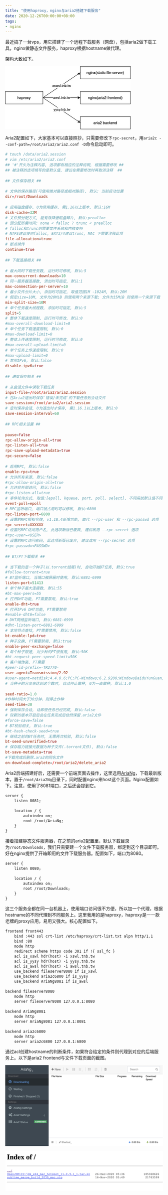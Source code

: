 ```yaml
---
title: "使用haproxy，nginx与aria2搭建下载服务"
date: 2020-12-26T00:00:00+08:00
tags:
- nginx
---
```


最近搞了一台vps，用它搭建了一个远程下载服务（网盘），包括aria2做下载工具，nginx做静态文件服务，haproxy根据hostname做代理。

架构大致如下。

![wangpan-arch](/wangpan-arch.jpg)


Aria2配置如下，大家基本可以直接照抄，只需要修改下`rpc-secret`，用`aria2c --conf-path=/root/aria2/aria2.conf -D`命令启动即可。

```conf
# touch /data/aria2.session
# vim /etc/aria2/aria2.conf
## '#'开头为注释内容, 选项都有相应的注释说明, 根据需要修改 ##
## 被注释的选项填写的是默认值, 建议在需要修改时再取消注释  ##

## 文件保存相关 ##

# 文件的保存路径(可使用绝对路径或相对路径), 默认: 当前启动位置
dir=/root/Downloads

# 启用磁盘缓存, 0为禁用缓存, 需1.16以上版本, 默认:16M
disk-cache=32M
# 文件预分配方式, 能有效降低磁盘碎片, 默认:prealloc
# 预分配所需时间: none < falloc ? trunc < prealloc
# falloc和trunc则需要文件系统和内核支持
# NTFS建议使用falloc, EXT3/4建议trunc, MAC 下需要注释此项
file-allocation=trunc
# 断点续传
continue=true

## 下载连接相关 ##

# 最大同时下载任务数, 运行时可修改, 默认:5
max-concurrent-downloads=10
# 同一服务器连接数, 添加时可指定, 默认:1
max-connection-per-server=10
# 最小文件分片大小, 添加时可指定, 取值范围1M -1024M, 默认:20M
# 假定size=10M, 文件为20MiB 则使用两个来源下载; 文件为15MiB 则使用一个来源下载
min-split-size=10M
# 单个任务最大线程数, 添加时可指定, 默认:5
split=5
# 整体下载速度限制, 运行时可修改, 默认:0
#max-overall-download-limit=0
# 单个任务下载速度限制, 默认:0
#max-download-limit=0
# 整体上传速度限制, 运行时可修改, 默认:0
#max-overall-upload-limit=0
# 单个任务上传速度限制, 默认:0
#max-upload-limit=0
# 禁用IPv6, 默认:false
disable-ipv6=true

## 进度保存相关 ##

# 从会话文件中读取下载任务
input-file=/root/aria2/aria2.session
# 在Aria2退出时保存`错误/未完成`的下载任务到会话文件
save-session=/root/aria2/aria2.session
# 定时保存会话, 0为退出时才保存, 需1.16.1以上版本, 默认:0
save-session-interval=60

## RPC相关设置 ##

pause=false
rpc-allow-origin-all=true
rpc-listen-all=true
rpc-save-upload-metadata=true
rpc-secure=false

# 启用RPC, 默认:false
enable-rpc=true
# 允许所有来源, 默认:false
#rpc-allow-origin-all=true
# 允许非外部访问, 默认:false
#rpc-listen-all=true
# 事件轮询方式, 取值:[epoll, kqueue, port, poll, select], 不同系统默认值不同
event-poll=epoll
# RPC监听端口, 端口被占用时可以修改, 默认:6800
rpc-listen-port=6800
# 设置的RPC授权令牌, v1.18.4新增功能, 取代 --rpc-user 和 --rpc-passwd 选项
rpc-secret=XXXXXX
# 设置的RPC访问用户名, 此选项新版已废弃, 建议改用 --rpc-secret 选项
#rpc-user=<USER>
# 设置的RPC访问密码, 此选项新版已废弃, 建议改用 --rpc-secret 选项
#rpc-passwd=<PASSWD>

## BT/PT下载相关 ##

# 当下载的是一个种子(以.torrent结尾)时, 自动开始BT任务, 默认:true
#follow-torrent=true
# BT监听端口, 当端口被屏蔽时使用, 默认:6881-6999
listen-port=51413
# 单个种子最大连接数, 默认:55
#bt-max-peers=55
# 打开DHT功能, PT需要禁用, 默认:true
enable-dht=true
# 打开IPv6 DHT功能, PT需要禁用
#enable-dht6=false
# DHT网络监听端口, 默认:6881-6999
#dht-listen-port=6881-6999
# 本地节点查找, PT需要禁用, 默认:false
bt-enable-lpd=true
# 种子交换, PT需要禁用, 默认:true
enable-peer-exchange=false
# 每个种子限速, 对少种的PT很有用, 默认:50K
#bt-request-peer-speed-limit=50K
# 客户端伪装, PT需要
#peer-id-prefix=-TR2770-
user-agent=Transmission/2.92
#user-agent=netdisk;4.4.0.6;PC;PC-Windows;6.2.9200;WindowsBaiduYunGuanJia
# 当种子的分享率达到这个数时, 自动停止做种, 0为一直做种, 默认:1.0

seed-ratio=1.0
#作种时间大于30分钟，则停止作种
seed-time=30
# 强制保存会话, 话即使任务已经完成, 默认:false
# 较新的版本开启后会在任务完成后依然保留.aria2文件
#force-save=false
# BT校验相关, 默认:true
#bt-hash-check-seed=true
# 继续之前的BT任务时, 无需再次校验, 默认:false
bt-seed-unverified=true
# 保存磁力链接元数据为种子文件(.torrent文件), 默认:false
bt-save-metadata=true
#下载完成后删除.ara2的同名文件
on-download-complete=/root/aria2/delete_aria2
```

Aria2后端搭建好后，还需要一个前端页面去操作，这里选用[AriaNg](https://github.com/mayswind/AriaNg)，下载最新版本，置于`/root/Aria2Ng`目录下，同时配置nginx来host这个页面。Nginx配置如下。注意，使用了8081端口，之后还会提到它。

```
server {
    listen 8081;

    location / {
        autoindex on;
        root /root/AriaNg;
    }
}
```

接着搭建静态文件服务器，在之前的aria2配置里，默认下载目录为`/root/Downloads`，我们只需要建一个文件下载服务器，绑定到这个目录即可。好在nginx提供了开箱即用的文件下载服务器。配置如下，端口为8080。

```
server {
    listen 8080;

    location / {
        autoindex on;
        root /root/Downloads;
    }
}
```

这三个服务全都在同一台机器上，使用端口访问很不方便，所以加一个代理，根据hostname的不同代理到不同服务上。这里我用的是haproxy，haproxy是一一款老牌的proxy应用，易用又强大。核心配置如下。

```
frontend front443
    bind :443 ssl crt-list /etc/haproxy/crt-list.txt alpn http/1.1
    bind :80
    mode http
    redirect scheme https code 301 if !{ ssl_fc }
    acl is_xswl hdr(host) -i xswl.tnb.tw
    acl is_yysy hdr(host) -i yysy.tnb.tw
    acl is_awsl hdr(host) -i awsl.tnb.tw
    use_backend fileserver8080 if is_xswl
    use_backend aria2c6800 if is_yysy
    use_backend AriaNg8081 if is_awsl

backend fileserver8080
    mode http
    server fileserver8080 127.0.0.1:8080

backend AriaNg8081
    mode http
    server AriaNg8081 127.0.0.1:8081

backend aria2c6800
    mode http
    server aria2c6800 127.0.0.1:6800
```

通过acl创建hostname的判断条件，如果符合给定的条件则代理到对应的后端服务上。以下是aria2 frontend与文件下载页面的截图。

![aria2ng](/aria2ng.png)

![nginx-autoindex](/nginx-autoindex.png)
